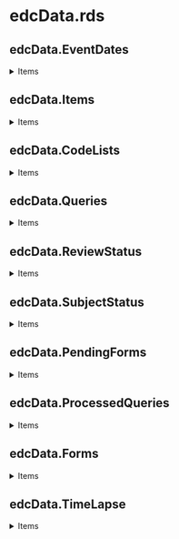 # edcData.rds 
## edcData.EventDates  
  <details><summary>Items  </summary>   
    
> Contains one record per visit and its corresponding dates for each subject  
    
```JavaScript   
{  
  SiteSeq: 1,  
  SiteName: "1",  
  SiteCode: "1",  
  SubjectSeq: 1,  
  SubjectId: "SE-1-001",  
  EventId: "E00",  
  EventName: "Subject Registration",  
  EventRepeatKey: "1",  
  EventStatus: "Initiated",  
  EventInitiatedDate: "2025-03-25 15:45",  
  EventPlannedDate: "NA",  
  EventProposedDate: "NA",  
  EventWindowStartDate: "NA",  
  EventWindowEndDate: "NA",  
  InitiatedBy: "Sven Svensson (14389)",  
  InitiatedDate: "2025-03-25 14:45",  
  LastEditedBy: "Sven Svensson (14389)",  
  LastEditedDate: "2025-03-25 14:45",  
  DesignVersion: "1.0",  
  CountryCode: "SE",  
  Country: "Sweden",  
},
```  
  </details>  

## edcData.Items  
  <details><summary>Items  </summary>   

>  Contains one record per item with ID, label,datatype, content length and other details.  
    
```JavaScript   
{ 
  ID: "SiteSeq",  
  Label: "Site sequence number",  
  DataType: "integer",  
  Mandatory: "NA",  
  Decimals: "NA",  
  MinLength: "NA",  
  MaxLength: "NA",  
  FormatName: "NA",  
  ContentLength: 1,  
},
```  
  </details>  

## edcData.CodeLists  
  <details><summary>Items  </summary>      

>  Contains one record per code text with format name, datatype and code value. 
    
```JavaScript  
{  
  FormatName: "CL_CPROTVERSF",  
  DataType: "integer",  
  CodeValue: "1",  
  CodeText: "21 Dec 2021 Version 5.0",  
},
```  
  </details>  

## edcData.Queries
  <details><summary>Items  </summary>       
    
> Contains one record per query per status along with its status remarks and dates  
    
```JavaScript  
{  
  QueryStudySeqNo: 1,  
  SiteSeq: 1,  
  SiteName: "1",  
  SiteCode: "1",  
  SubjectSeq: 1,  
  SubjectId: "SE-1-001",  
  EventSeq: "1",  
  EventId: "E00",  
  EventName: "Subject Registration",  
  EventDate: "2025-03-25",  
  ActivityId: "START_IC",  
  ActivityName: "NA",  
  FormId: "IC",  
  FormName: "Subject Registration",  
  FormSeq: "1",  
  SubjectFormSeq: 1,  
  OriginSubjectFormSeq: 1,  
  SourceSubjectFormSeq: "NA",  
  ItemId: "PRVSCRNO",  
  ItemName: "Previous screening number",  
  QueryItemSeqNo: 1,  
  RaisedOn: "Item",  
  QueryType: "Validation",  
  RangeCheckOID: "RC_PRVSCRNO_1_0_1",  
  QueryText:  
    "'Previous screening number' is not in the expected format.   Please correct.",
  QueryState: "Query Raised",  
  QueryResolution: "NA",  
  UserName: "System (0)",  
  DateTime: "2025-03-25 14:45",  
  UserRole: "NA",  
  QueryRaisedByRole: "NA",  
  CountryCode: "SE",  
  Country: "Sweden",  
},
```  
    
  </details>  

## edcData.ReviewStatus
<details><summary>Items  </summary>  

> Contains one record per visit and form and has the statuses for DM Review, Clinical Review, Signature, and Lock  
    
```JavaScript  
{  
  SiteSeq: 1,  
  SiteName: "1",  
  SiteCode: "1",  
  SubjectSeq: 1,  
  SubjectId: "SE-1-001",  
  EventSeq: "1",  
  EventId: "E01",  
  EventName: "V1 Screening",  
  EventDate: "2025-03-13",  
  ActivityId: "NA",  
  ActivityName: "NA",  
  FormId: "$EVENT",  
  FormName: "NA",  
  FormSeq: "NA",  
  SubjectFormSeq: 0,  
  OriginSubjectFormSeq: 0,  
  SourceSubjectFormSeq: "NA",  
  ReviewedItem: "Event date",  
  CrBy: "N/A",  
  CrDate: "N/A",  
  DmBy: "N/A",  
  DmDate: "N/A",  
  SdvBy: "N/A",  
  SdvDate: "N/A",  
  SignBy: "N/A",  
  SignDate: "N/A",  
  LockBy: "N/A",  
  LockDate: "N/A",  
  CountryCode: "SE",  
  Country: "Sweden",  
},
```  
</details>    

## edcData.SubjectStatus
  <details><summary>Items  </summary>   

> Contains one record per subject along with the screening, enrollment, withdrawal status
    
```JavaScript  
{  
  SiteSeq: 1,  
  SiteName: "1",  
  SiteCode: "1",  
  SubjectSeq: 1,  
  SubjectId: "SE-1-001",  
  ScreenedState: true,  
  ScreenedOnDate: "2025-03-13 00:00",  
  EnrolledState: true,  
  EnrolledOnDate: "2025-03-25 15:47",  
  CompletedState: false,  
  CompletedOnDate: "NA",  
  WithdrawnState: false,  
  WithdrawnOnDate: "NA",  
  CountryCode: "SE",  
  Country: "Sweden",  
}, 
```    
  </details>  

## edcData.PendingForms
  <details><summary>Items  </summary>  

> Contains one record per pending form  
    
```JavaScript  
{  
  SiteSeq: 1,  
  SiteName: "1",  
  SiteCode: "1",  
  SubjectSeq: 1,  
  SubjectId: "SE-1-001",  
  EventSeq: "1",  
  EventId: "E01",  
  EventName: "V1 Screening",  
  EventDate: "2025-03-13",  
  ActivityId: "SCR_LBASS",  
  ActivityName: "NA",  
  FormId: "LB_LL_CC",  
  FormName: "Clinical Chemistry – Local lab",  
  PendingSince: "2025-03-25 14:45",  
  CountryCode: "SE",  
  Country: "Sweden",  
},
```  
  </details>     

## edcData.ProcessedQueries
  <details><summary>Items  </summary>   

> Contains one record per query (processed across the status)  
    
```JavaScript  
{  
  QueryStudySeqNo: 1,  
  SiteSeq: 1,  
  SiteName: "1",  
  SiteCode: "1",  
  SubjectSeq: 1,  
  SubjectId: "SE-1-001",  
  EventSeq: "1",  
  EventId: "E00",  
  EventName: "Subject Registration",  
  EventDate: "2025-03-25",  
  ActivityId: "START_IC",  
  ActivityName: "NA",  
  FormId: "IC",  
  FormName: "Subject Registration",  
  FormSeq: "1",  
  SubjectFormSeq: 1,  
  OriginSubjectFormSeq: 1,  
  SourceSubjectFormSeq: "NA",  
  ItemId: "PRVSCRNO",  
  ItemName: "Previous screening number",  
  QueryItemSeqNo: 1,  
  RaisedOn: "Item",  
  QueryType: "Validation",  
  RangeCheckOID: "RC_PRVSCRNO_1_0_1",  
  QueryText:  
  "'Previous screening number' is not in the expected format.   Please   correct.",
  PrequeryText: "NA",  
  UserName: "System (0)",  // Username for the person who raised the   query/who left the field blank
  QueryResolution: "sdf",  
  ClosedByDataEdit: "NA",  
  QueryResolutionHistory: "QueryResolved:Sven Svensson (14389):sdf;     ",
  QueryStatus: "Query Resolved",  
  PrequeryPromoted: "NA",  
  PrequeryPromotedBy: "NA",  
  PrequeryRaised: "NA",  
  PrequeryRaisedBy: "NA",  
  PrequeryRejected: "NA",  
  PrequeryRejectedBy: "NA",  
  PrequeryRemoved: "NA",  
  PrequeryRemovedBy: "NA",  
  QueryApproved: "NA",  
  QueryApprovedBy: "NA",  
  QueryClosed: "NA",  
  QueryClosedBy: "NA",  
  QueryRaised: "2025-03-25 14:45",  
  QueryRaisedBy: "System (0)",  
  QueryRejected: "NA",  
  QueryRejectedBy: "NA",  
  QueryRemoved: "NA",  
  QueryRemovedBy: "NA",  
  QueryResolved: "2025-03-25 14:45",  
  QueryResolvedBy: "Sven Svensson (14389)",  
  QueryClosed_C: "NA",  
  OpenQueryAge: "NA",  // Difference (in days) between the Query Raised date and current date for query in 'Query Raised' state;
  ResolvedQueryAge: 0,   // Difference (in days) between the Query Resolved date and current date for query in 'Query Resolved' state
  PrequeryAge: "NA",  // Difference (in days) between the Prequery Raised date and current date for prequery in 'Prequery Raised' or 'Prequery Promoted' states
  TimeToResolution: 0,  // Difference (in days) between the Query Raised date and Query Resolved/ Query Closed date
  TimeToApproval: "NA",  // Difference between the Query Resolved date and Query Approved/ Query Rejected date;
  TimeToRelease: "NA",  // Difference between the Prequery Raised date and Prequery Rejected/Removed/Released(Query Raised) date
  TimeofQueryCycle: "NA",  // Difference between the Query Raised date and Query Approved/ Query Rejected/ Query Closed date
  TimeToRemoval: "NA",  
  RaisedMonth: "Mar 2025",  
  ResolvedMonth: "Mar 2025",  
  RemovedMonth: "NA",  
  LatestActionBy: "Sven Svensson (14389)",  
  LatestActionOn: "2025-03-25 14:45",  
  CountryCode: "SE",  
  Country: "Sweden",  
},
```  
  </details>     

## edcData.Forms
  <details><summary>Items  </summary> 

> edcData\$Forms\$[form id] will be a data.frame that contains the CRF data of that particular form. eg. edcData$Forms$DM will have the data from Demographics form
  
### edcData.Forms.ExFormID

```JavaScript  
{
  SiteSeq: 5,
  SiteName: "checkbox",
  SiteCode: "CH",
  SubjectSeq: 1,
  SubjectId: "SE-CH-001",
  EventSeq: "1",
  EventId: "e1",
  EventName: "event1",
  EventDate: "2025-04-16",
  ActivityId: "act2",
  ActivityName: "act2",
  FormSeq: "1",
  SubjectFormSeq: 1,
  OriginSubjectFormSeq: 1,
  SourceSubjectFormSeq: "NA",
  DesignVersion: "11.2",
  InitiatedBy: "Sylvia Van Belle (30358)",
  InitiatedDate: "2025-04-16 13:43",
  LastEditedBy: "Sylvia Van Belle (30358)",
  LastEditedDate: "2025-04-16 13:43",
  Item1: "NA",
  Item11CD: "NA",
  CountryCode: "SE",
  Country: "Sweden"
},
```
  </details>     

## edcData.TimeLapse
  <details><summary>Items  </summary>  

> Contains one record per form with lapse days(number of days between the event date and the data entry start date)  
    
```JavaScript  
{
  SiteCode: "1",  
  SiteName: "1",  
  SubjectId: "SE-1-001",  
  EventId: "E00",  
  EventName: "Subject Registration",  
  EventSeq: "1",  
  ActivityId: "START_IC",  
  ActivityName: "NA",  
  FormSeq: "1",  
  DesignVersion: "1.0",  
  EventDate: "2025-03-25",  
  InitiatedDate: "2025-03-25",  
  FormName: "Subject Registration",  
  LapseDays: 0,  
  CountryCode: "SE",  
  Country: "Sweden"
},
```  
  </details>  
  
